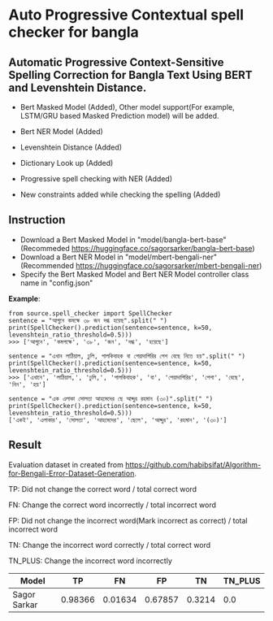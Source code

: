 # Auto Progressive Contextual spell checker for bangla

## Automatic Progressive Context-Sensitive Spelling Correction for Bangla Text Using BERT and Levenshtein Distance.

- Bert Masked Model (Added), Other model support(For example, LSTM/GRU based Masked Prediction model) will be added. 

- Bert NER Model (Added)
- Levenshtein Distance (Added)
- Dictionary Look up (Added)
- Progressive spell checking with NER (Added)
- New constraints added while checking the spelling (Added)

## Instruction
- Download a Bert Masked Model in "model/bangla-bert-base" (Recommeded https://huggingface.co/sagorsarker/bangla-bert-base)
- Download a Bert NER Model in "model/mbert-bengali-ner" (Recommended https://huggingface.co/sagorsarker/mbert-bengali-ner)
- Specify the Bert Masked Model and Bert NER Model controller class name in "config.json" 

**Example**:

```
from source.spell_checker import SpellChecker
sentence = "আগুনে কমক্ষে ৩৮ জন দগ্ধ হয়েছ".split(" ")
print(SpellChecker().prediction(sentence=sentence, k=50, levenshtein_ratio_threshold=0.5)))
>>> ['আগুনে', 'কমপক্ষে', '৩৮', 'জন', 'দগ্ধ', 'হয়েছে']

sentence = "এখান লাঠিয়াল, ঢুলি, পালকিবাহক বা পেয়াদাগিরির পেশ বেছে নিতে হয়".split(" ")
print(SpellChecker().prediction(sentence=sentence, k=50, levenshtein_ratio_threshold=0.5)))
>>> ['এখানে', 'লাঠিয়াল,', 'ঢুলি,', 'পালকিবাহক', 'বা', 'পেয়াদাগিরির', 'পেশা', 'বেছে', 'নিন', 'হয়']

sentence = "এক এলাকা সোলতা আহমেদের ছে আব্দুর রহমান (৩০)".split(" ")
print(SpellChecker().prediction(sentence=sentence, k=50, levenshtein_ratio_threshold=0.5)))
['একই', 'এলাকার', 'সোলতা', 'আহমেদের', 'ছেলে', 'আব্দুর', 'রহমান', '(৩০)']

```

## Result

Evaluation dataset in created from https://github.com/habibsifat/Algorithm-for-Bengali-Error-Dataset-Generation. 

TP: Did not change the correct word / total correct word

FN: Change the correct word incorrectly / total incorrect word

FP: Did not change the incorrect word(Mark incorrect as correct) / total incorrect word

TN: Change the incorrect word correctly / total correct word

TN_PLUS: Change the incorrect word incorrectly 
            
| Model      | TP | FN | FP | TN | TN_PLUS |
| ----------- | ----------- | ----------- | ----------- | ----------- | ----------- |
| Sagor Sarkar | 0.98366 | 0.01634| 0.67857 | 0.3214 | 0.0 |
            
